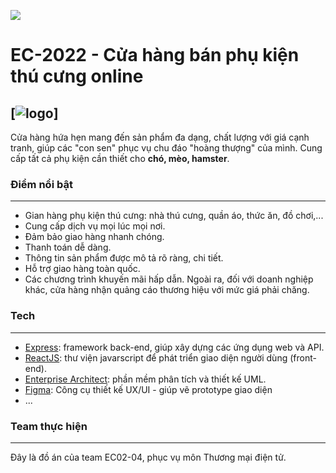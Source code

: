<a href="https://www.ctdb.hcmus.edu.vn/vi/"><img src="https://www.ctdb.hcmus.edu.vn/wp-content/uploads/2015/10/logo.png" align="center"/></a>
# EC-2022 - Cửa hàng bán phụ kiện thú cưng online
[![logo](https://res.cloudinary.com/ec-2022-lam-zau-khum-kho/image/upload/w_200,c_scale/v1655547531/Huimitu-Logo-Final_zakn2y.png)]
-----------------
Cửa hàng hứa hẹn mang đến sản phẩm đa dạng, chất lượng với giá cạnh tranh, giúp các "con sen" phục vụ chu đáo "hoàng thượng" của mình.
Cung cấp tất cả phụ kiện cần thiết cho **chó, mèo, hamster**.

### Điểm nổi bật
-----------------
- Gian hàng phụ kiện thú cưng: nhà thú cưng, quần áo, thức ăn, đồ chơi,...
- Cung cấp dịch vụ mọi lúc mọi nơi.
- Đảm bảo giao hàng nhanh chóng.
- Thanh toán dễ dàng.
- Thông tin sản phẩm được mô tả rõ ràng, chi tiết.
- Hỗ trợ giao hàng toàn quốc.
- Các chương trình khuyến mãi hấp dẫn.
Ngoài ra, đối với doanh nghiệp khác, cửa hàng nhận quảng cáo thương hiệu với mức giá phải chăng.

### Tech
-----------------
- [Express](https://expressjs.com): framework back-end, giúp xây dựng các ứng dụng web và API.
- [ReactJS](https://reactjs.org): thư viện javarscript để phát triển giao diện người dùng (front-end).
- [Enterprise Architect](https://sparxsystems.com): phần mềm phân tích và thiết kế UML.
- [Figma](https://www.figma.com/): Công cụ thiết kế UX/UI - giúp vẽ prototype giao diện
- ...

### Team thực hiện
-----------------
Đây là đồ án của team EC02-04, phục vụ môn Thương mại điện tử.
